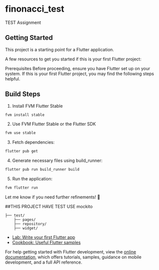 # finonacci_test

TEST Assignment

## Getting Started

This project is a starting point for a Flutter application.

A few resources to get you started if this is your first Flutter project:


Prerequisites
Before proceeding, ensure you have Flutter set up on your system. If this is your first Flutter project, you may find the following steps helpful.

## Build Steps
1. Install FVM Flutter Stable

```bash
fvm install stable
```
2. Use FVM Flutter Stable or the Flutter SDK

```bash
fvm use stable
```
3. Fetch dependencies:

```bash
flutter pub get
```

4. Generate necessary files using build_runner:

```bash
flutter pub run build_runner build
```
5. Run the application:

```bash
fvm flutter run
```

Let me know if you need further refinements! 🚀

##THIS PROJECT HAVE TEST USE mockito

    ├── test/
        ├── pages/
        ├── repository/
        ├── widget/


- [Lab: Write your first Flutter app](https://docs.flutter.dev/get-started/codelab)
- [Cookbook: Useful Flutter samples](https://docs.flutter.dev/cookbook)

For help getting started with Flutter development, view the
[online documentation](https://docs.flutter.dev/), which offers tutorials,
samples, guidance on mobile development, and a full API reference.
